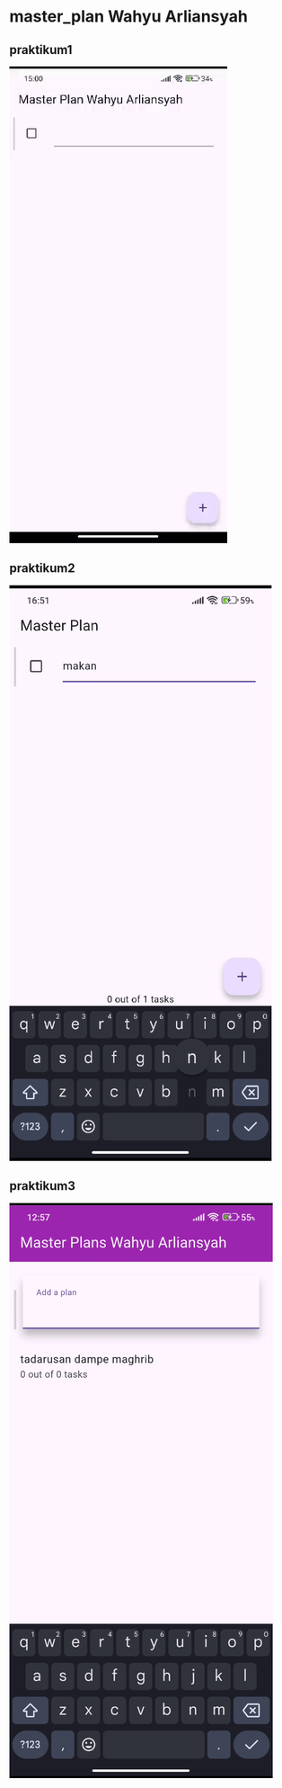 # master_plan Wahyu Arliansyah

## praktikum1

![praktikum1](images/gif1.gif)

## praktikum2

![praktikum2](images/gif2.gif)

## praktikum3

![praktikum3](images/gif3.gif)
